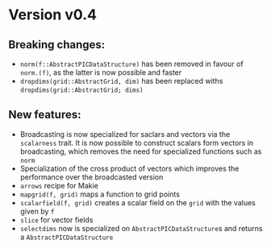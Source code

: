 # Version v0.4

## Breaking changes:
- `norm(f::AbstractPICDataStructure)` has been removed in favour of `norm.(f)`, as the latter is now possible and faster
- `dropdims(grid::AbstractGrid, dim)` has been replaced withs `dropdims(grid::AbstractGrid; dims)`

## New features:
- Broadcasting is now specialized for saclars and vectors via the `scalarness` trait. It is now possible to construct scalars form vectors in broadcasting, which removes the need for specialized functions such as `norm`
- Specialization of the cross product of vectors which improves the performance over the broadcasted version
- `arrows` recipe for Makie
- `mapgrid(f, grid)` maps a function to grid points
- `scalarfield(f, grid)` creates a scalar field on the `grid` with the values given by `f`
- `slice` for vector fields
- `selectdims` now is specialized on `AbstractPICDataStructure`s and returns a `AbstractPICDataStructure`
